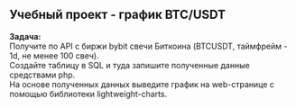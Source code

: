 <h2>Учебный проект - график BTC/USDT</h2>
<b>Задача:</b><br>
Получите по API с биржи bybit свечи Биткоина (BTCUSDT, таймфрейм - 1d, не менее 100 свеч).<br>
Создайте таблицу в SQL и туда запишите полученные данные средствами php.<br>
На основе полученных данных выведите график на web-странице с помощью библиотеки lightweight-charts.<br>
